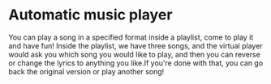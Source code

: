 # Automatic music player
 You can play a song in a specified format inside a playlist, come to play it and have fun!
Inside the playlist, we have three songs, and the virtual player would ask you which song you would like to play, and then you can reverse or change the lyrics to anything you like.If you're done with that, you can go back the original version or play another song! 
